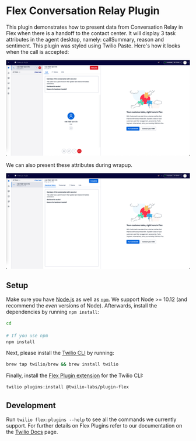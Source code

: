 # Flex Conversation Relay Plugin

This plugin demonstrates how to present data from Conversation Relay in Flex when there is a handoff to the contact center. It will display 3 task attributes in the agent desktop, namely: callSummary, reason and sentiment. This plugin was styled using Twilio Paste. Here's how it looks when the call is accepted:

![alt text](example-active-call.png)

We can also present these attributes during wrapup.

![alt text](example-wrapup.png)

## Setup

Make sure you have [Node.js](https://nodejs.org) as well as [`npm`](https://npmjs.com). We support Node >= 10.12 (and recommend the _even_ versions of Node). Afterwards, install the dependencies by running `npm install`:

```bash
cd 

# If you use npm
npm install
```

Next, please install the [Twilio CLI](https://www.twilio.com/docs/twilio-cli/quickstart) by running:

```bash
brew tap twilio/brew && brew install twilio
```

Finally, install the [Flex Plugin extension](https://github.com/twilio-labs/plugin-flex/tree/v1-beta) for the Twilio CLI:

```bash
twilio plugins:install @twilio-labs/plugin-flex
```


## Development

Run `twilio flex:plugins --help` to see all the commands we currently support. For further details on Flex Plugins refer to our documentation on the [Twilio Docs](https://www.twilio.com/docs/flex/developer/plugins/cli) page.
